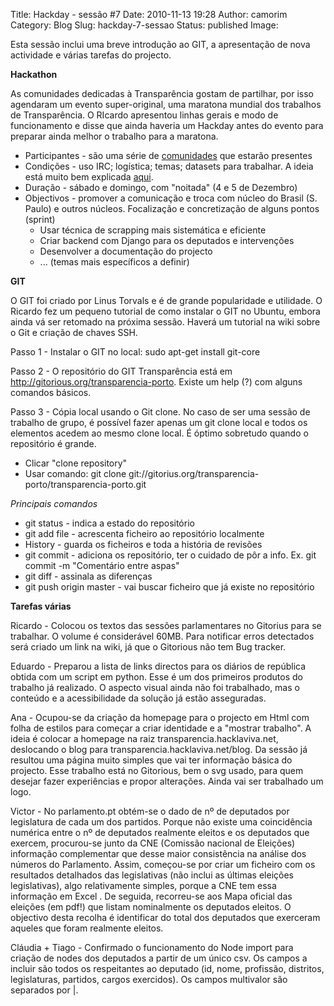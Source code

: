 Title: Hackday - sessão #7
Date: 2010-11-13 19:28
Author: camorim
Category: Blog
Slug: hackday-7-sessao
Status: published
Image: 

Esta sessão inclui uma breve introdução ao GIT, a apresentação de nova actividade e várias tarefas do projecto.

**Hackathon**

As comunidades dedicadas à Transparência gostam de partilhar, por isso agendaram um evento super-original, uma maratona mundial dos trabalhos de Transparência. O RIcardo apresentou linhas gerais e modo de funcionamento e disse que ainda haveria um Hackday antes do evento para preparar ainda melhor o trabalho para a maratona.

-   Participantes - são uma série de [comunidades](http://www.opendataday.org/wiki/City_Events "OpenDataDay - comunidades por países") que estarão presentes
-   Condições - uso IRC; logística; temas; datasets para trabalhar. A ideia está muito bem explicada [aqui](http://www.opendataday.org/wiki/Running_a_Hackathon "Preparar a Hackathon").
-   Duração - sábado e domingo, com "noitada" (4 e 5 de Dezembro)
-   Objectivos - promover a comunicação e troca com núcleo do Brasil (S. Paulo) e outros núcleos. Focalização e concretização de alguns pontos (sprint)
    -   Usar técnica de scrapping mais sistemática e eficiente
    -   Criar backend com Django para os deputados e intervenções
    -   Desenvolver a documentação do projecto
    -   ... (temas mais específicos a definir)

**GIT**

O GIT foi criado por Linus Torvals e é de grande popularidade e utilidade. O Ricardo fez um pequeno tutorial de como instalar o GIT no Ubuntu, embora ainda vá ser retomado na próxima sessão. Haverá um tutorial na wiki sobre o Git e criação de chaves SSH.

Passo 1 - Instalar o GIT no local: sudo apt-get install git-core

Passo 2 - O repositório do GIT Transparência está em http://gitorious.org/transparencia-porto. Existe um help (?) com alguns comandos básicos.

Passo 3 - Cópia local usando o Git clone. No caso de ser uma sessão de trabalho de grupo, é possível fazer apenas um git clone local e todos os elementos acedem ao mesmo clone local. É óptimo sobretudo quando o repositório é grande.

-   Clicar "clone repository"
-   Usar comando: git clone git://gitorius.org/transparencia-porto/transparencia-porto.git

*Principais comandos*

-   git status - indica a estado do repositório
-   git add file - acrescenta ficheiro ao repositório localmente
-   History - guarda os ficheiros e toda a história de revisões
-   git commit - adiciona os repositório, ter o cuidado de pôr a info. Ex. git commit -m "Comentário entre aspas"
-   git diff - assinala as diferenças
-   git push origin master - vai buscar ficheiro que já existe no repositório

**Tarefas várias**

Ricardo - Colocou os textos das sessões parlamentares no Gitorius para se trabalhar. O volume é considerável 60MB. Para notificar erros detectados será criado um link na wiki, já que o Gitorious não tem Bug tracker.

Eduardo - Preparou a lista de links directos para os diários de república obtida com um script em python. Esse é um dos primeiros produtos do trabalho já realizado. O aspecto visual ainda não foi trabalhado, mas o conteúdo e a acessibilidade da solução já estão asseguradas.

Ana - Ocupou-se da criação da homepage para o projecto em Html com folha de estilos para começar a criar identidade e a "mostrar trabalho". A ideia é colocar a homepage na raiz transparencia.hacklaviva.net, deslocando o blog para transparencia.hacklaviva.net/blog. Da sessão já resultou uma página muito simples que vai ter informação básica do projecto. Esse trabalho está no Gitorious, bem o svg usado, para quem desejar fazer experiências e propor alterações. Ainda vai ser trabalhado um logo.

Victor - No parlamento.pt obtém-se o dado de nº de deputados por legislatura de cada um dos partidos. Porque não existe uma coincidência numérica entre o nº de deputados realmente eleitos e os deputados que exercem, procurou-se junto da CNE (Comissão nacional de Eleições) informação complementar que desse maior consistência na análise dos números do Parlamento. Assim, começou-se por criar um ficheiro com os resultados detalhados das legislativas (não inclui as últimas eleições legislativas), algo relativamente simples, porque a CNE tem essa informação em Excel . De seguida, recorreu-se aos Mapa oficial das eleições (em pdf!) que listam nominalmente os deputados eleitos. O objectivo desta recolha é identificar do total dos deputados que exerceram aqueles que foram realmente eleitos.

Cláudia + Tiago - Confirmado o funcionamento do Node import para criação de nodes dos deputados a partir de um único csv. Os campos a incluir são todos os respeitantes ao deputado (id, nome, profissão, distritos, legislaturas, partidos, cargos exercidos). Os campos multivalor são separados por \|.
